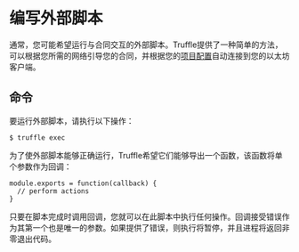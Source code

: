 # 编写外部脚本

通常，您可能希望运行与合同交互的外部脚本。Truffle提供了一种简单的方法，可以根据您所需的网络引导您的合同，并根据您的[项目配置](https://truffleframework.com/docs/advanced/configuration)自动连接到您的以太坊客户端。

## 命令

要运行外部脚本，请执行以下操作：

```
$ truffle exec 
```

为了使外部脚本能够正确运行，Truffle希望它们能够导出一个函数，该函数将单个参数作为回调：

```
module.exports = function(callback) {
  // perform actions
}
```

只要在脚本完成时调用回调，您就可以在此脚本中执行任何操作。回调接受错误作为其第一个也是唯一的参数。如果提供了错误，则执行将暂停，并且进程将返回非零退出代码。

